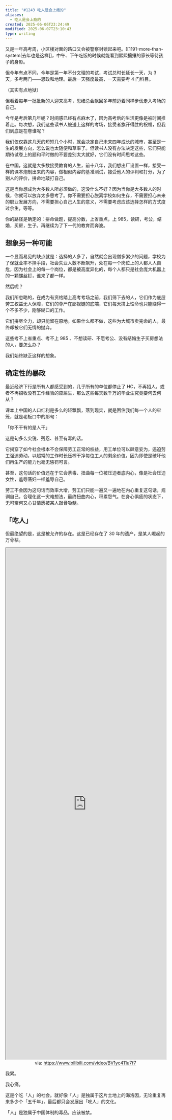 ```yaml
---
title: "#1243 吃人是会上瘾的"
aliases:
  - 吃人是会上瘾的
created: 2025-06-06T23:24:49
modified: 2025-06-07T23:10:43
type: writing
---
```


又是一年高考周，小区楼对面的路口又会被警察封锁起来吧。[[1191-more-than-system|去年也是这样]]，中午、下午吃饭的时候就能看到熙熙攘攘的家长等待孩子的身影。

但今年有点不同，今年是第一年不分文理的考试，考试总时长延长一天，为 3 天，多考两门——思政和地理。最后一天强度最高，一天需要考 4 门科目。

（其实有点地狱）

但看着每年一批批新的人迎来高考，思绪总会飘回多年前迈着同样步伐走入考场的自己。

今年是考后第几年呢？时间感已经有点麻木了，因为高考后的生活更像是被时间推着走。每次想，我们这些读书人被送上这样的考场，接受者旗开得胜的祝福，但我们到底是在卷谁呢？

我们仅仅靠这几天的短短几个小时，就会决定自己未来四年成长的城市，甚至是一生的发展方向，怎么说也太随便和草率了。但读书人没有办法决定这些，它们只能期待试卷上的题和平时做的不要差别太大就好，它们没有时间思考这些。

在中国，这就是大多数接受教育的人生，前十八年，我们想出厂设置一样，接受一样的课本炮制出来的内容，做相似内容的基准测试，接受他人的评判和打分，为了别人的评价，拼命地敲打自己。

这是当你想成为大多数人所必须做的，这没什么不好？因为当你是大多数人的时候，你就可以放弃太多思考了。你不需要担心脱离学校如何生存，不需要担心未来的职业发展方向，不需要担心自己人生的意义，不需要考虑应该选择怎样的方式度过余生，等等。

你的路径是确定的：拼命做题，提高分数，上省重点，上 985，读研，考公，结婚，买房，生子。再继续为了下一代的教育而奔波。

## 想象另一种可能

一个显而易见的缺点就是：选择的人多了，自然就会出现僧多粥少的问题，学校为了保就业率不择手段，社会失业人数不断飙升，处在每一个岗位上的人都人人自危，因为社会上的每一个岗位，都是被高度异化的，每个人都只是社会庞大机器上的一颗螺丝钉，谁来了都一样。

然后呢？

我们所忽略的，在成为有资格踏上高考考场之前，我们筛下去的人，它们作为底层劳工权益无人保障，它们的尊严在鄙视链的底端，它们每天拼上性命也只能赚得一个不多不少，刚够糊口的工作。

它们拼尽全力，却只能留在原地。如果什么都不做，这些为大城市卖完命的人，最终却被它们无情的抛弃。

这些考不上省重点、考不上 985 、不想读研、不愿考公、没有结婚生子买房想法的人，要怎么办？

我们始终缺乏这样的想象。

## 确定性的暴政

最近经济下行是所有人都感受到的，几乎所有的单位都停止了 HC，不再招人，或者不再招收没有工作经验的应届生，那么这些每天数千万的毕业生究竟要何去何从？

课本上中国的人口红利是多么的轻飘飘，落到现实，就是困住我们每一个人的牢笼，就是老板口中的那句：

「你不干有的是人干」

这是句多么尖锐、残忍、甚至有毒的话。

它揭穿了如今社会根本不会保障劳工正常的权益，用工单位可以肆意妄为，逼迫劳工强迫劳动，以超常的工作时长压榨干净每位工人的剩余价值，因为即使是破坏他们再生产的能力也毫无惩罚可言。

甚至，这句话的价值还在于它会荼毒、扭曲每一位被压迫者底内心，像是社会压迫女性，羞辱荡妇一样羞辱自己。

劳工不会因为这句话而效率大增，劳工们只能一遍又一遍地在内心重复这句话，规训自己，合理化这一灾难想法，最终扭曲内心，积累怨气。在身心俱疲的状态下，无可奈何又心甘情愿被某人敲骨吸髓。

## 「吃人」

但最绝望的是，这是被允许的存在。这是已经存在了 30 年的遗产，是某人崛起的万骨枯。

<iframe src='https://player.bilibili.com/player.html?isOutside=true&bvid=BV1yc411u7f7&p=1&autoplay=false' style='height:40vh;width:100%' class='iframe-radius' allow='fullscreen'></iframe>
<center>via: <a href='https://www.bilibili.com/video/BV1yc411u7f7' target='_blank' class='external-link'>https://www.bilibili.com/video/BV1yc411u7f7</a></center>

我累。

我心痛。

这是个吃「人」的社会。就好像「人」是独属于这片土地上的海洛因，无论重复再来多少个「五千年」，最后都只会发展出「吃人」的文化。

「人」是独属于中国体制的毒品，应该被禁。
